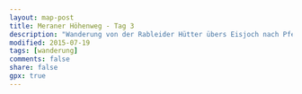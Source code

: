 ```yaml
---
layout: map-post
title: Meraner Höhenweg - Tag 3
description: "Wanderung von der Rableider Hütter übers Eisjoch nach Pfelders"
modified: 2015-07-19
tags: [wanderung]
comments: false
share: false
gpx: true
---
```

